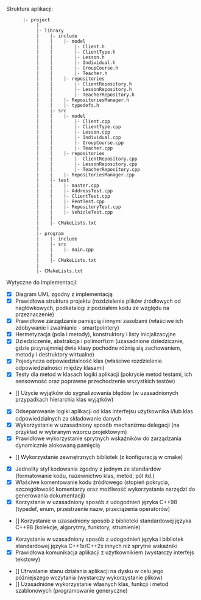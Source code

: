Struktura aplikacji:

          |- project
               |
               |- library
               |    |- include
               |    |    |- model
               |    |        |- Client.h
               |    |        |- ClientType.h
               |    |        |- Lesson.h
               |    |        |- Individual.h
               |    |        |- GroupCourse.h
               |    |        |- Teacher.h
               |    |    |- repositories
               |    |        |- ClientRepository.h
               |    |        |- LessonRepository.h
               |    |        |- TeacherRepository.h
               |    |    |- RepositoriesManager.h
               |    |	 |- typedefs.h
               |    |- src
               |    |    |- model
               |    |        |- Client.cpp
               |    |        |- ClientType.cpp
               |    |        |- Lesson.cpp
               |    |        |- Individual.cpp
               |    |        |- GroupCourse.cpp
               |    |        |- Teacher.cpp
               |    |    |- repositories
               |    |        |- ClientRepository.cpp
               |    |        |- LessonRepository.cpp
               |    |        |- TeacherRepository.cpp
               |    |    |- RepositoriesManager.cpp
               |    |- test
               |    |    |- master.cpp
               |    |    |- AddressTest.cpp
               |    |    |- ClientTest.cpp
               |    |    |- RentTest.cpp
               |    |    |- RepositoryTest.cpp
               |    |    |- VehicleTest.cpp
               |    |
               |    |- CMakeLists.txt
               |
               |- program
               |    |- include
               |    |- src
               |    |    |- main.cpp
               |    |
               |    |- CMakeLists.txt
               |
               |- CMakeLists.txt
               
Wytyczne do implementacji:
- [x] Diagram UML zgodny z implementacją 
- [x] Prawidłowa struktura projektu (rozdzielenie plików źródłowych od nagłówkowych, podkatalogi z podziałem kodu ze względu na przeznaczenie)
- [x] Prawidłowe zarządzanie pamięcią i innymi zasobami (właściwe ich zdobywanie i zwalnianie - smartpointery)
- [x] Hermetyzacja (pola i metody), konstruktory i listy inicjalizacyjne
- [x] Dziedziczenie, abstrakcja i polimorfizm (uzasadnione dziedzicznie, gdzie przynajmniej dwie klasy pochodne różnią się zachowaniem, metody i destruktory wirtualne)
- [x] Pojedyncza odpowiedzialność klas (właściwe rozdzielenie odpowiedzialności między klasami)
- [x] Testy dla metod w klasach logiki aplikacji (pokrycie metod testami, ich sensowność oraz poprawne przechodzenie wszystkich testów)
- [] Użycie wyjątków do sygnalizowania błędów (w uzasadnionych przypadkach hierarchia klas wyjątków)
- [x] Odseparowanie logiki aplikacji od klas interfejsu użytkownika i/lub klas odpowiedzialnych za składowanie danych
- [x] Wykorzystanie w uzasadniony sposób mechanizmu delegacji (na przykład w wybranym wzorcu projektowym)
- [x] Prawidłowe wykorzystanie sprytnych wskaźników do zarządzania dynamicznie alokowaną pamięcią
- [] Wykorzystanie zewnętrznych bibliotek (z konfiguracją w cmake)
- [x] Jednolity styl kodowania zgodny z jednym ze standardów (formatowanie kodu, nazewnictwo klas, metod, pól itd.)
- [x] Właściwe komentowanie kodu źródłowego (stopień pokrycia, szczegółowość komentarzy oraz możliwość wykorzystania narzędzi do generowania dokumentacji)
- [x] Korzystanie w uzasadniony sposób z udogodnień języka C++98 (typedef, enum, przestrzenie nazw, przeciążenia operatorów)
- [] Korzystanie w uzasadniony sposób z biblioteki standardowej języka C++98 (kolekcje, algorytmy, funktory, strumienie)
- [x] Korzystanie w uzasadniony sposób z udogodnień języka i bibliotek standardowej języka C++1x/C++2x innych niż sprytne wskaźniki
- [x] Prawidłowa komunikacja aplikacji z użytkownikiem (wystarczy interfejs tekstowy)
- [] Utrwalanie stanu działania aplikacji na dysku w celu jego późniejszego wczytania (wystarczy wykorzystanie plików)
- [] Uzasadnione wykorzystanie własnych klas, funkcji i metod szablonowych (programowanie generyczne)

